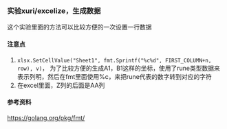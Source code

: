 ### 实验xuri/excelize，生成数据
这个实验里面的方法可以比较方便的一次设置一行数据

#### 注意点
1. `xlsx.SetCellValue("Sheet1", fmt.Sprintf("%c%d", FIRST_COLUMN+n, row), v)`，
为了比较方便的生成A1，B1这样的坐标，使用了rune类型数据来表示列明，然后在fmt里面使用%c，来把rune代表的数字转到对应的字符
2. 在excel里面，Z列的后面是AA列

#### 参考资料
https://golang.org/pkg/fmt/


